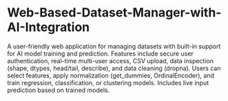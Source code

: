 # Web-Based-Dataset-Manager-with-AI-Integration

A user-friendly web application for managing datasets with built-in support for AI model training and prediction. Features include secure user authentication, real-time multi-user access, CSV upload, data inspection (shape, dtypes, head/tail, describe), and data cleaning (dropna). Users can select features, apply normalization (get_dummies, OrdinalEncoder), and train regression, classification, or clustering models. Includes live input prediction based on trained models.

